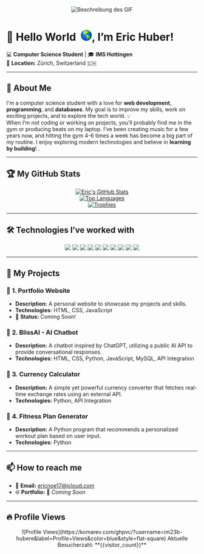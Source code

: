 <div align="center">
  <img src="https://github.com/im23b-hubere/im23b-hubere/blob/main/standard%20(1).gif" alt="Beschreibung des GIF" width="700"/>
</div>

# 👋 **Hello World** <img src="https://github.com/im23b-hubere/im23b-hubere/blob/main/omg.gif" alt="Rotating Earth" width="35" />, I’m Eric Huber!

💻 **Computer Science Student** | 🎓 **IMS Hottingen**  
📍 **Location:** Zürich, Switzerland 🇨🇭  

---

## 🚀 **About Me**  
I'm a computer science student with a love for **web development**, **programming**, and **databases**. My goal is to improve my skills, work on exciting projects, and to explore the tech world. 💡  
When I’m not coding or working on projects, you’ll probably find me in the gym or producing beats on my laptop. I’ve been creating music for a few years now, and hitting the gym 4-6 times a week has become a big part of my routine.
I enjoy exploring modern technologies and believe in **learning by building**! .

---

## 🏆 **My GitHub Stats**  
<div align="center">

[![Eric's GitHub Stats](https://github-readme-stats.vercel.app/api?username=im23b-hubere&show_icons=true&theme=tokyonight)](https://github.com/anuraghazra/github-readme-stats)  
[![Top Languages](https://github-readme-stats.vercel.app/api/top-langs/?username=im23b-hubere&layout=compact&theme=tokyonight)](https://github.com/anuraghazra/github-readme-stats)  
[![Trophies](https://github-profile-trophy.vercel.app/?username=im23b-hubere&theme=onedark&row=1)](https://github.com/ryo-ma/github-profile-trophy)

</div>

---

## 🛠️ **Technologies I’ve worked with**  

<p align="center">
  <img src="https://img.shields.io/badge/-Python-3776AB?style=for-the-badge&logo=python&logoColor=white" />
  <img src="https://img.shields.io/badge/-JavaScript-F7DF1E?style=for-the-badge&logo=javascript&logoColor=black" />
  <img src="https://img.shields.io/badge/-HTML5-E34F26?style=for-the-badge&logo=html5&logoColor=white" />
  <img src="https://img.shields.io/badge/-CSS3-1572B6?style=for-the-badge&logo=css3&logoColor=white" />
  <img src="https://img.shields.io/badge/-TailwindCSS-38B2AC?style=for-the-badge&logo=tailwind-css&logoColor=white" />
  <img src="https://img.shields.io/badge/-React-61DAFB?style=for-the-badge&logo=react&logoColor=black" />
  <img src="https://img.shields.io/badge/-Flask-000000?style=for-the-badge&logo=flask&logoColor=white" />
  <img src="https://img.shields.io/badge/-MySQL-4479A1?style=for-the-badge&logo=mysql&logoColor=white" />
  <img src="https://img.shields.io/badge/-MongoDB-47A248?style=for-the-badge&logo=mongodb&logoColor=white" />
  <img src="https://img.shields.io/badge/-Bash-121011?style=for-the-badge&logo=gnubash&logoColor=white" />
</p>

---

## 🌟 **My Projects**  

### 🚧 **1. Portfolio Website**  
- **Description:** A personal website to showcase my projects and skills.  
- **Technologies:** HTML, CSS, JavaScript  
- 🚀 **Status:** Coming Soon!  

### 🤖 **2. BlissAI - AI Chatbot**  
- **Description:** A chatbot inspired by ChatGPT, utilizing a public AI API to provide conversational responses.  
- **Technologies:** HTML, CSS, Python, JavaScript, MySQL, API Integration  

### 💱 **3. Currency Calculator**  
- **Description:** A simple yet powerful currency converter that fetches real-time exchange rates using an external API.  
- **Technologies:** Python, API Integration  

### 💪 **4. Fitness Plan Generator**  
- **Description:** A Python program that recommends a personalized workout plan based on user input.  
- **Technologies:** Python  

---

## 📫 **How to reach me**  

- 📧 **Email:** [ericnoe17@icloud.com](mailto:ericnoe17@icloud.com)  
- 🌐 **Portfolio:** 🚧 *Coming Soon*

---

## 🔥 **Profile Views**
<div align="center">
  ![Profile Views](https://komarev.com/ghpvc/?username=im23b-hubere&label=Profile+Views&color=blue&style=flat-square)
  Aktuelle Besucherzahl: **{{visitor_count}}**
</div>


